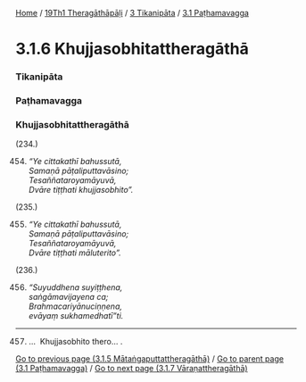 
[Home](/) / [19Th1 Theragāthāpāḷi](../../../19Th1.md) / [3 Tikanipāta](../../3.md) / [3.1 Paṭhamavagga](../3.1.md)

# 3.1.6 Khujjasobhitattheragāthā

### Tikanipāta

### Paṭhamavagga

### Khujjasobhitattheragāthā

(234.)

454. _“Ye cittakathī bahussutā,_  
_Samaṇā pāṭaliputtavāsino;_  
_Tesaññataroyamāyuvā,_  
_Dvāre tiṭṭhati khujjasobhito”._  


(235.)

455. _“Ye cittakathī bahussutā,_  
_Samaṇā pāṭaliputtavāsino;_  
_Tesaññataroyamāyuvā,_  
_Dvāre tiṭṭhati māluterito”._  


(236.)

456. _“Suyuddhena suyiṭṭhena,_  
_saṅgāmavijayena ca;_  
_Brahmacariyānuciṇṇena,_  
_evāyaṃ sukhamedhatī”ti._  


---

457. …  Khujjasobhito thero… .



[Go to previous page (3.1.5 Mātaṅgaputtattheragāthā)](3.1.5.md) / [Go to parent page (3.1 Paṭhamavagga)](../3.1.md) / [Go to next page (3.1.7 Vāraṇattheragāthā)](3.1.7.md)



